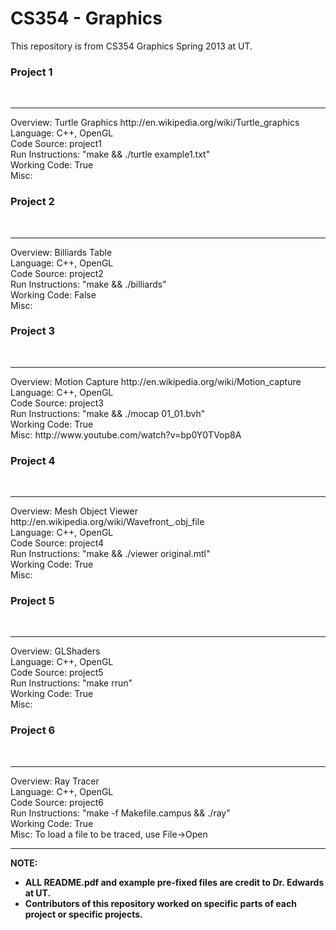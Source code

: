 CS354 - Graphics
=====

This repository is from CS354 Graphics Spring 2013 at UT. 

<h3>Project 1</h3><br><hr>
Overview: Turtle Graphics http://en.wikipedia.org/wiki/Turtle_graphics
<br>
Language: C++, OpenGL
<br>
Code Source: project1
<br>
Run Instructions: "make && ./turtle example1.txt"
<br>
Working Code: True
<br>
Misc:

<h3>Project 2</h3><br><hr>
Overview: Billiards Table
<br>
Language: C++, OpenGL
<br>
Code Source: project2
<br>
Run Instructions: "make && ./billiards"
<br>
Working Code: False
<br> Misc: 

<h3>Project 3</h3><br><hr>
Overview: Motion Capture http://en.wikipedia.org/wiki/Motion_capture
<br>
Language: C++, OpenGL
<br>
Code Source: project3
<br>
Run Instructions: "make && ./mocap 01_01.bvh"
<br>
Working Code: True
<br> 
Misc: http://www.youtube.com/watch?v=bp0Y0TVop8A

<h3>Project 4</h3><br><hr>
Overview: Mesh Object Viewer http://en.wikipedia.org/wiki/Wavefront_.obj_file
<br>
Language: C++, OpenGL
<br>
Code Source: project4
<br>
Run Instructions: "make && ./viewer original.mtl"
<br>
Working Code: True
<br>
Misc:


<h3>Project 5</h3><br><hr>
Overview: GLShaders
<br>
Language: C++, OpenGL
<br>
Code Source: project5
<br>
Run Instructions: "make rrun"
<br>
Working Code: True
<br>
Misc:

<h3>Project 6</h3><br><hr>
Overview: Ray Tracer
<br>
Language: C++, OpenGL
<br>
Code Source: project6
<br>
Run Instructions: "make -f Makefile.campus && ./ray"
<br>
Working Code: True
<br>
Misc: To load a file to be traced, use File->Open

<br>
<hr>
<b>NOTE: 
<ul>
<li>ALL README.pdf and example pre-fixed files are credit to Dr. Edwards at UT.
<li>Contributors of this repository worked on specific parts of each project or specific projects.</ul></b>

